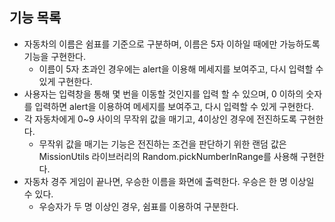 ## 기능 목록

- 자동차의 이름은 쉼표를 기준으로 구분하며, 이름은 5자 이하일 때에만 가능하도록 기능을 구현한다.
  - 이름이 5자 초과인 경우에는 alert을 이용해 메세지를 보여주고, 다시 입력할 수 있게 구현한다.
- 사용자는 입력창을 통해 몇 번을 이동할 것인지를 입력 할 수 있으며, 0 이하의 숫자를 입력하면 alert을 이용하여 메세지를 보여주고, 다시 입력할 수 있게 구현한다.
- 각 자동차에게 0~9 사이의 무작위 값을 매기고, 4이상인 경우에 전진하도록 구현한다.
  - 무작위 값을 매기는 기능은 전진하는 조건을 판단하기 위한 랜덤 값은 MissionUtils 라이브러리의 Random.pickNumberInRange를 사용해 구현한다.
- 자동차 경주 게임이 끝나면, 우승한 이름을 화면에 출력한다. 우승은 한 명 이상일 수 있다.
  - 우승자가 두 명 이상인 경우, 쉼표를 이용하여 구분한다.